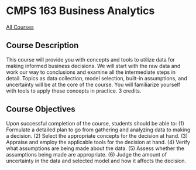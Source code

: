 # CMPS 163 Business Analytics

[All Courses](courses)

## Course Description

This course will provide you with concepts and tools to utilize data for making informed business decisions. We will start with the raw data and work our way to conclusions and examine all the intermediate steps in detail. Topics as data collection, model selection, built-in assumptions, and uncertainty will be at the core of the course. You will familiarize yourself with tools to apply these concepts in practice. 3 credits.

## Course Objectives

Upon successful completion of the course, students should be able to:
(1) Formulate a detailed plan to go from gathering and analyzing data to making a decision.
(2) Select the appropriate concepts for the decision at hand.
(3) Appraise and employ the applicable tools for the decision at hand.
(4) Verify what assumptions are being made about the data.
(5) Assess whether the assumptions being made are appropriate.
(6) Judge the amount of uncertainty in the data and selected model and how it affects the decision.

